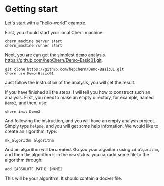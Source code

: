 # Getting start
Let's start with a "hello-world" example.

First, you should start your local Chern machine:
```
chern_machine server start
chern_machine runner start
```

Next, you are can get the simplest demo analysis https://github.com/hepChern/Demo-Basic01.git.
```
git clone https://github.com/hepChern/Demo-Basic01.git
chern use Demo-Basic01
```
Just follow the instruction of the analysis,
you will get the result.

If you have finished all the steps, I will tell you how to construct such an analysis.
First, you need to make an empty directory, for example, named `Demo2`, and then, use:
```
chern init Demo2
```
And following the instruction, and you will have an empty analysis project.
Simply type `helpme`, and you will get some help infomation.
We would like to create an algorithm, type:
```
mk_algorithm algorithm
```
And an algorithm will be created.
Go you your algorithm using `cd algorithm`,
and then the algorithm is in the `new` status.
you can add some file to the algorithm through:
```
add [ABSOLUTE_PATH] [NAME]
```
This will be your algorithm.
It should contain a docker file.
